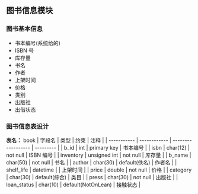 ## 图书信息模块

### 图书基本信息

- 书本编号(系统给的)
- ISBN 号
- 库存量
- 书名
- 作者
- 上架时间
- 价格
- 类别
- 出版社
- 出借状态

### 图书信息表设计

**表名：** book
| 字段名 | 类型 | 约束 | 注释 |
| ----------- | ------------ | ------------------ | --------- |
| b_id | int | primary key | 书本编号 |
| isbn | char(12) | not null | ISBN 编号 |
| inventory | unsigned int | not null | 库存量 |
| b_name | char(50) | not null | 书名 |
| author | char(30) | default(佚名) | 作者名 |
| shelf_life | datetime | | 上架时间 |
| price | double | not null | 价格 |
| category | char(30) | default(综合) | 类目 |
| press | char(30) | not null | 出版社 |
| loan_status | char(10) | default(NotOnLean) | 接触状态 |
